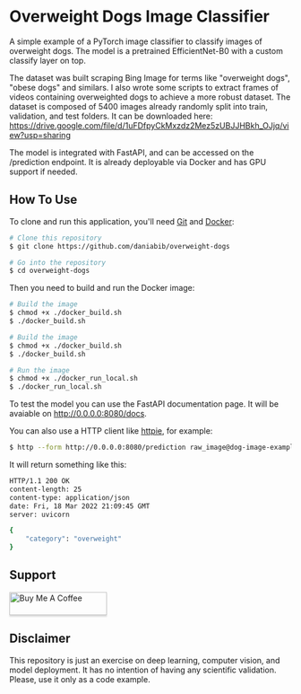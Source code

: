 # Overweight Dogs Image Classifier
A simple example of a PyTorch image classifier to classify images of overweight dogs. The model is a pretrained EfficientNet-B0 with a custom classify layer on top.

The dataset was built scraping Bing Image for terms like "overweight dogs", "obese dogs" and similars. I also wrote some scripts to extract frames of videos containing overweighted dogs to achieve a more robust dataset.
The dataset is composed of 5400 images already randomly split into train, validation, and test folders.
It can be downloaded here: https://drive.google.com/file/d/1uFDfpyCkMxzdz2Mez5zUBJJHBkh_OJjq/view?usp=sharing

The model is integrated with FastAPI, and can be accessed on the /prediction endpoint. It is already deployable via Docker and has GPU support if needed.

## How To Use

To clone and run this application, you'll need [Git](https://git-scm.com) and [Docker](https://docs.docker.com/get-docker/):

```bash
# Clone this repository
$ git clone https://github.com/daniabib/overweight-dogs

# Go into the repository
$ cd overweight-dogs
```

Then you need to build and run the Docker image:
```bash
# Build the image
$ chmod +x ./docker_build.sh
$ ./docker_build.sh

# Build the image
$ chmod +x ./docker_build.sh
$ ./docker_build.sh

# Run the image
$ chmod +x ./docker_run_local.sh
$ ./docker_run_local.sh
```

To test the model you can use the FastAPI documentation page. It will be avaiable on http://0.0.0.0:8080/docs.

You can also use a HTTP client like [httpie](https://httpie.io/), for example:
```bash
$ http --form http://0.0.0.0:8080/prediction raw_image@dog-image-example.jpg
```

It will return something like this:
```bash
HTTP/1.1 200 OK
content-length: 25
content-type: application/json
date: Fri, 18 Mar 2022 21:09:45 GMT
server: uvicorn

{
    "category": "overweight"
}
```

## Support

<a href="https://www.buymeacoffee.com/danielabib?" target="_blank"><img src="https://www.buymeacoffee.com/assets/img/custom_images/purple_img.png" alt="Buy Me A Coffee" style="height: 41px !important;width: 174px !important;box-shadow: 0px 3px 2px 0px rgba(190, 190, 190, 0.5) !important;-webkit-box-shadow: 0px 3px 2px 0px rgba(190, 190, 190, 0.5) !important;" ></a>


## Disclaimer
This repository is just an exercise on deep learning, computer vision, and model deployment. It has no intention of having any scientific validation. Please, use it only as a code example.
